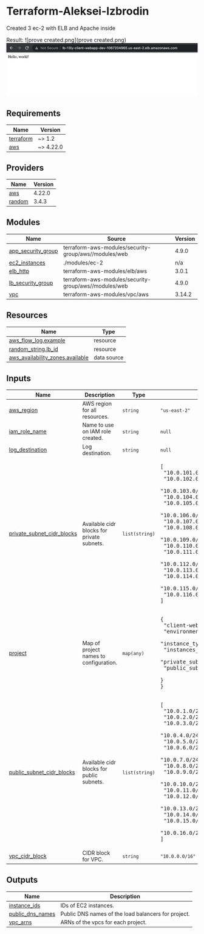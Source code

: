 # Terraform-Aleksei-Izbrodin
Created 3 ec-2 with ELB and Apache inside

Result:
![prove created.png](prove created.png)
![img.png](img.png)
<!-- BEGINNING OF PRE-COMMIT-TERRAFORM DOCS HOOK -->
## Requirements

| Name | Version |
|------|---------|
| <a name="requirement_terraform"></a> [terraform](#requirement\_terraform) | ~> 1.2 |
| <a name="requirement_aws"></a> [aws](#requirement\_aws) | ~> 4.22.0 |

## Providers

| Name | Version |
|------|---------|
| <a name="provider_aws"></a> [aws](#provider\_aws) | 4.22.0 |
| <a name="provider_random"></a> [random](#provider\_random) | 3.4.3 |

## Modules

| Name | Source | Version |
|------|--------|---------|
| <a name="module_app_security_group"></a> [app\_security\_group](#module\_app\_security\_group) | terraform-aws-modules/security-group/aws//modules/web | 4.9.0 |
| <a name="module_ec2_instances"></a> [ec2\_instances](#module\_ec2\_instances) | ./modules/ec-2 | n/a |
| <a name="module_elb_http"></a> [elb\_http](#module\_elb\_http) | terraform-aws-modules/elb/aws | 3.0.1 |
| <a name="module_lb_security_group"></a> [lb\_security\_group](#module\_lb\_security\_group) | terraform-aws-modules/security-group/aws//modules/web | 4.9.0 |
| <a name="module_vpc"></a> [vpc](#module\_vpc) | terraform-aws-modules/vpc/aws | 3.14.2 |

## Resources

| Name | Type |
|------|------|
| [aws_flow_log.example](https://registry.terraform.io/providers/hashicorp/aws/latest/docs/resources/flow_log) | resource |
| [random_string.lb_id](https://registry.terraform.io/providers/hashicorp/random/latest/docs/resources/string) | resource |
| [aws_availability_zones.available](https://registry.terraform.io/providers/hashicorp/aws/latest/docs/data-sources/availability_zones) | data source |

## Inputs

| Name | Description | Type | Default | Required |
|------|-------------|------|---------|:--------:|
| <a name="input_aws_region"></a> [aws\_region](#input\_aws\_region) | AWS region for all resources. | `string` | `"us-east-2"` | no |
| <a name="input_iam_role_name"></a> [iam\_role\_name](#input\_iam\_role\_name) | Name to use on IAM role created. | `string` | `null` | no |
| <a name="input_log_destination"></a> [log\_destination](#input\_log\_destination) | Log destination. | `string` | `null` | no |
| <a name="input_private_subnet_cidr_blocks"></a> [private\_subnet\_cidr\_blocks](#input\_private\_subnet\_cidr\_blocks) | Available cidr blocks for private subnets. | `list(string)` | <pre>[<br>  "10.0.101.0/24",<br>  "10.0.102.0/24",<br>  "10.0.103.0/24",<br>  "10.0.104.0/24",<br>  "10.0.105.0/24",<br>  "10.0.106.0/24",<br>  "10.0.107.0/24",<br>  "10.0.108.0/24",<br>  "10.0.109.0/24",<br>  "10.0.110.0/24",<br>  "10.0.111.0/24",<br>  "10.0.112.0/24",<br>  "10.0.113.0/24",<br>  "10.0.114.0/24",<br>  "10.0.115.0/24",<br>  "10.0.116.0/24"<br>]</pre> | no |
| <a name="input_project"></a> [project](#input\_project) | Map of project names to configuration. | `map(any)` | <pre>{<br>  "client-webapp": {<br>    "environment": "dev",<br>    "instance_type": "t2.micro",<br>    "instances_per_subnet": 3,<br>    "private_subnets_per_vpc": 1,<br>    "public_subnets_per_vpc": 1<br>  }<br>}</pre> | no |
| <a name="input_public_subnet_cidr_blocks"></a> [public\_subnet\_cidr\_blocks](#input\_public\_subnet\_cidr\_blocks) | Available cidr blocks for public subnets. | `list(string)` | <pre>[<br>  "10.0.1.0/24",<br>  "10.0.2.0/24",<br>  "10.0.3.0/24",<br>  "10.0.4.0/24",<br>  "10.0.5.0/24",<br>  "10.0.6.0/24",<br>  "10.0.7.0/24",<br>  "10.0.8.0/24",<br>  "10.0.9.0/24",<br>  "10.0.10.0/24",<br>  "10.0.11.0/24",<br>  "10.0.12.0/24",<br>  "10.0.13.0/24",<br>  "10.0.14.0/24",<br>  "10.0.15.0/24",<br>  "10.0.16.0/24"<br>]</pre> | no |
| <a name="input_vpc_cidr_block"></a> [vpc\_cidr\_block](#input\_vpc\_cidr\_block) | CIDR block for VPC. | `string` | `"10.0.0.0/16"` | no |

## Outputs

| Name | Description |
|------|-------------|
| <a name="output_instance_ids"></a> [instance\_ids](#output\_instance\_ids) | IDs of EC2 instances. |
| <a name="output_public_dns_names"></a> [public\_dns\_names](#output\_public\_dns\_names) | Public DNS names of the load balancers for project. |
| <a name="output_vpc_arns"></a> [vpc\_arns](#output\_vpc\_arns) | ARNs of the vpcs for each project. |
<!-- END OF PRE-COMMIT-TERRAFORM DOCS HOOK -->
